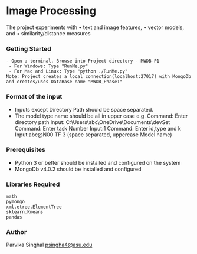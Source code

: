 # Image Processing
The project experiments with
• text and image features,
• vector models, and
• similarity/distance measures


### Getting Started
```
- Open a terminal. Browse into Project directory - MWDB-P1
 - For Windows: Type "RunMe.py"
 - For Mac and Linux: Type "python ./RunMe.py"
Note: Project creates a local connection(localhost:27017) with MongoDb and creates/uses DataBase name "MWDB_Phase1"
```

### Format of the input
- Inputs except Directory Path should be space separated.
- The model type name should be all in upper case
e.g.  Command: Enter directory path
       Input: C:\Users\abc\OneDrive\Documents\devSet
      Command: Enter task Number
       Input:1
      Command: Enter id,type and k
       Input:abc@N00 TF 3  (space separated, uppercase Model name)


### Prerequisites
- Python 3 or better should be installed and configured on the system
- MongoDb v4.0.2 should be installed and configured


### Libraries Required
```
math
pymongo
xml.etree.ElementTree
sklearn.Kmeans
pandas
```

### Author
Parvika Singhal
psingha4@asu.edu
